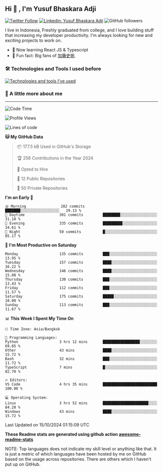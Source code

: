 ## Hi 👋 , I'm Yusuf Bhaskara Adji

[![Twitter Follow](https://img.shields.io/twitter/follow/frelein_asli?label=Follow)](https://twitter.com/intent/follow?screen_name=frelein_asli)
[![Linkedin: Yusuf Bhaskara Adji](https://img.shields.io/badge/-yusufadji-blue?style=flat-square&logo=Linkedin&logoColor=white&link=https://www.linkedin.com/in/yusuf-bhaskara-adji/)](https://www.linkedin.com/in/yusuf-bhaskara-adji/)
![GitHub followers](https://img.shields.io/github/followers/yusufadji?label=Follow&style=social)

I live in Indonesia, Freshly graduated from college, and I love building stuff that increasing my developer productivity. I'm always looking for new and exciting projects to work on.

- 🌱 Now learning React JS & Typescript
- 🐻 Fun fact: Big fans of [加藤史帆](https://www.instagram.com/katoshi.official/)

### 🛠️ Technologies and Tools I used before

[![Technologies and tools I've used](https://skillicons.dev/icons?i=html,css,js,ts,php,python,kotlin,tailwind,bootstrap,next,express,sequelize,mysql,prisma,firebase,vercel,vscode,androidstudio,bash,git,postman,figma,docker,linux&perline=12)](#)

### 🐣 A little more about me

---

<!--START_SECTION:waka-->
![Code Time](http://img.shields.io/badge/Code%20Time-1%2C104%20hrs%2049%20mins-blue)

![Profile Views](http://img.shields.io/badge/Profile%20Views-0-blue)

![Lines of code](https://img.shields.io/badge/From%20Hello%20World%20I%27ve%20Written-673.4%20thousand%20lines%20of%20code-blue)

**🐱 My GitHub Data** 

> 📦 177.5 kB Used in GitHub's Storage 
 > 
> 🏆 256 Contributions in the Year 2024
 > 
> 💼 Opted to Hire
 > 
> 📜 12 Public Repositories 
 > 
> 🔑 50 Private Repositories 
 > 
**I'm an Early 🐤** 

```text
🌞 Morning                282 commits         ███████░░░░░░░░░░░░░░░░░░   29.13 % 
🌆 Daytime                301 commits         ████████░░░░░░░░░░░░░░░░░   31.10 % 
🌃 Evening                335 commits         █████████░░░░░░░░░░░░░░░░   34.61 % 
🌙 Night                  50 commits          █░░░░░░░░░░░░░░░░░░░░░░░░   05.17 % 
```
📅 **I'm Most Productive on Saturday** 

```text
Monday                   135 commits         ███░░░░░░░░░░░░░░░░░░░░░░   13.95 % 
Tuesday                  157 commits         ████░░░░░░░░░░░░░░░░░░░░░   16.22 % 
Wednesday                146 commits         ████░░░░░░░░░░░░░░░░░░░░░   15.08 % 
Thursday                 130 commits         ███░░░░░░░░░░░░░░░░░░░░░░   13.43 % 
Friday                   112 commits         ███░░░░░░░░░░░░░░░░░░░░░░   11.57 % 
Saturday                 175 commits         █████░░░░░░░░░░░░░░░░░░░░   18.08 % 
Sunday                   113 commits         ███░░░░░░░░░░░░░░░░░░░░░░   11.67 % 
```


📊 **This Week I Spent My Time On** 

```text
🕑︎ Time Zone: Asia/Bangkok

💬 Programming Languages: 
Python                   3 hrs 12 mins       █████████████████░░░░░░░░   69.85 % 
Other                    43 mins             ████░░░░░░░░░░░░░░░░░░░░░   15.72 % 
Bash                     32 mins             ███░░░░░░░░░░░░░░░░░░░░░░   11.72 % 
TypeScript               7 mins              █░░░░░░░░░░░░░░░░░░░░░░░░   02.70 % 

🔥 Editors: 
VS Code                  4 hrs 35 mins       █████████████████████████   100.00 % 

💻 Operating System: 
Linux                    3 hrs 52 mins       █████████████████████░░░░   84.28 % 
Windows                  43 mins             ████░░░░░░░░░░░░░░░░░░░░░   15.72 % 
```


 Last Updated on 15/10/2024 01:15:09 UTC
<!--END_SECTION:waka-->

**These Readme stats are generated using github action [awesome-readme-stats](https://github.com/anmol098/waka-readme-stats)**

NOTE: Top languages does not indicate my skill level or anything like that. It is just a metric of which languages have been hosted by me on GitHub based on the usage across repositories. There are others which I haven't put up on GitHub.
